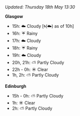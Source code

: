 *Updated: Thursday 18th May 13:30*

**Glasgow**

* 15h: :cloud: Cloudy [:cyclone:(:cloud:) as of 10h]
* 16h: :umbrella: Rainy
* 17h: :cloud: Cloudy
* 18h: :umbrella: Rainy
* 19h: :cloud: Cloudy
* 20h, 21h: :partly_sunny: Partly Cloudy
* 22h - 0h: :sunny: Clear
* 1h, 2h: :partly_sunny: Partly Cloudy

**Edinburgh**

* 15h - 0h: :partly_sunny: Partly Cloudy
* 1h: :sunny: Clear
* 2h: :partly_sunny: Partly Cloudy
